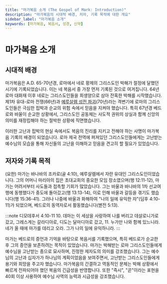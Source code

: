 ```yaml
---
title: "마가복음 소개 (The Gospel of Mark: Introduction)"
description: "마가복음의 시대적 배경, 저자, 기록 목적에 대한 개요"
sidebar_label: "마가복음 소개"
keywords: [마가복음, 복음서, 성경, 신약]
---
```

# 마가복음 소개

## 시대적 배경
마가복음은 A.D. 65-70년경, 로마에서 네로 황제의 그리스도인 박해가 절정에 달했던 시기에 기록되었습니다. 이는 네 복음서 중 가장 먼저 기록된 것으로 여겨집니다. 64년 로마 대화재 이후 네로는 그리스도인들을 희생양으로 삼아 잔혹한 박해를 시작했습니다. 제1차 유대-로마 전쟁(66년)과 [예루살렘 성전 파괴](/docs/gospels/A/matthew#시대적-배경)(70년)라는 격변기에 로마의 그리스도인들은 극심한 핍박과 순교의 위험 속에서 믿음을 지켜야 했습니다. 특히 67년경 베드로와 바울이 순교한 상황에서, 그리스도인 공동체는 사도적 권위의 상실과 함께 신앙의 의미를 재정립해야 하는 절박한 상황에 직면했습니다.

이러한 고난과 핍박의 현실 속에서도 복음의 진리를 지키고 전해야 하는 사명이 마가복음 기록의 배경이 되었습니다. 로마 제국 전역에 퍼져있던 그리스도인들에게는 고난받는 예수님의 모습을 통해 자신들의 고난을 이해하고 믿음을 견고히 할 필요가 있었습니다.

## 저자와 기록 목적

(요한) 마가는 바나바의 조카로(골 4:10), 예루살렘에서 자란 유대인 그리스도인이었습니다. 그의 어머니 마리아의 집은 초대교회의 중요한 모임 장소였으며(행 12:11-12), 마가는 어려서부터 사도들과 접촉할 기회가 많았습니다. 그는 바울과 바나바의 1차 선교여행에 동행했다가 중도에 돌아갔고(행 13:13-14), 이로 인해 바울과 갈등을 겪기도 했습니다(행 15:36-41). 그러나 나중에 바울과 화해하여 "나의 일에 유익한 자"(딤후 4:10-11)가 되었으며, 베드로의 동역자로서 활동했습니다(벧전 5:13).

:::note 디모데후서 4:10-11
10. 데마는 이 세상을 사랑하여 나를 버리고 데살로니가로 갔고, 그레스게는 갈라디아로, 디도는 달마디아로 갔고,
11. 누가만 나와 함께 있느니라. 네가 올 때에 마가를 데리고 오라. 그가 나의 일에 유익하니라.
:::

마가는 베드로의 증언과 기억을 바탕으로 복음서를 기록했으며, 특히 베드로가 순교한 후 그의 증언을 보존하려는 목적이 있었습니다. 마가는 박해받는 로마 그리스도인들에게 예수님을 고난받는 종으로 묘사하며, 진정한 제자도의 의미를 강조했습니다. 그는 예수님의 고난과 십자가가 하나님의 계획이었음을 보여주면서, 고난받는 그리스도인들에게 용기와 희망을 주고자 했습니다. 마가복음의 간결하고 역동적인 문체는 박해 상황에서 빠르게 전파되어야 했던 복음의 긴급성을 반영합니다. 또한 "즉시", "곧"이라는 표현을 40회 이상 사용하여 예수님 사역의 능력과 시급성을 강조했습니다.